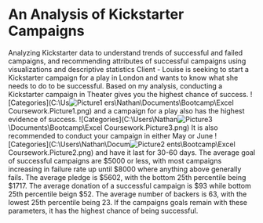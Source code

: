 # An Analysis of Kickstarter Campaigns
Analyzing Kickstarter data to understand trends of successful and failed campaigns, and recommending attributes of successful campaigns using visualizations and descriptive statistics
Client - Louise is seeking to start a Kickstarter campaign for a play in London and wants to know what she needs to do to be successful. Based on my analysis, conducting a Kickstarter campaign in Theater gives you the highest chance of success. ![Categories](C:\Us![Picture1](https://user-images.githubusercontent.com/95246572/146454573-2421b169-951e-4198-88b3-3248564e9e64.png)
ers\Nathan\Documents\Bootcamp\Excel Coursework.Picture1.png) and a campaign for a play also has the highest evidence of success. ![Categories](C:\Users\Nathan![Picture3](https://user-images.githubusercontent.com/95246572/146454589-3854f9c1-0c7c-4c81-a020-fcf1142fc87b.png)
\Documents\Bootcamp\Excel Coursework.Picture3.png) It is also recommended to conduct your campaign in either May or June ![Categories](C:\Users\Nathan\Docum![Picture2](https://user-images.githubusercontent.com/95246572/146454601-5f82e488-d86e-4f7d-afe4-af0455c7bf93.png)
ents\Bootcamp\Excel Coursework.Picture2.png) and have it last for 30-60 days. The average goal of successful campaigns are $5000 or less, with most campaigns increasing in failure rate up until $8000 where anything above generally fails. The average pledge is $5602, with the bottom 25th percentile being $1717. The average donation of a successful campaign is $93 while bottom 25th percentile beign $52. The average number of backers is 63, with the lowest 25th percentile being 23. 
If the campaigns goals remain with these parameters, it has the highest chance of being successful. 
